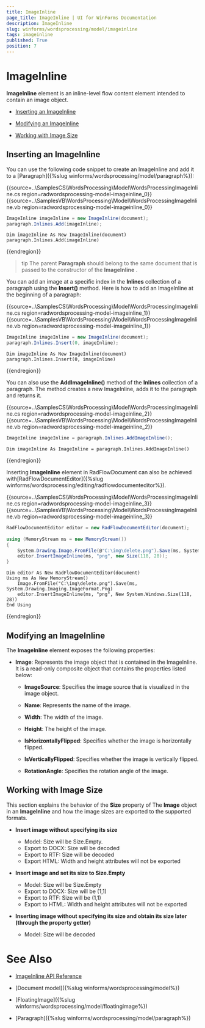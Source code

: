 ```yaml
---
title: ImageInline
page_title: ImageInline | UI for WinForms Documentation
description: ImageInline
slug: winforms/wordsprocessing/model/imageinline
tags: imageinline
published: True
position: 7
---
```


# ImageInline

__ImageInline__ element is an inline-level flow content element intended to contain an image object.

* [Inserting an ImageInline](#inserting-an-imageinline)

* [Modifying an ImageInline](#modifying-an-imageinline)

* [Working with Image Size](#working-with-image-size)

## Inserting an ImageInline

You can use the following code snippet to create an ImageInline and add it to a [Paragraph]({%slug winforms/wordsprocessing/model/paragraph%}):

{{source=..\SamplesCS\WordsProcessing\Model\WordsProcessingImageInline.cs region=radwordsprocessing-model-imageinline_0}} 
{{source=..\SamplesVB\WordsProcessing\Model\WordsProcessingImageInline.vb region=radwordsprocessing-model-imageinline_0}} 

````C#
ImageInline imageInline = new ImageInline(document);
paragraph.Inlines.Add(imageInline);

````
````VB.NET
Dim imageInline As New ImageInline(document)
paragraph.Inlines.Add(imageInline)

````

{{endregion}}

>tip The parent __Paragraph__ should belong to the same document that is passed to the constructor of the __ImageInline__ .
>

You can add an image at a specific index in the __Inlines__ collection of a paragraph using the __Insert()__ method. Here is how to add an ImageInline at the beginning of a paragraph:

{{source=..\SamplesCS\WordsProcessing\Model\WordsProcessingImageInline.cs region=radwordsprocessing-model-imageinline_1}} 
{{source=..\SamplesVB\WordsProcessing\Model\WordsProcessingImageInline.vb region=radwordsprocessing-model-imageinline_1}} 

````C#
ImageInline imageInline = new ImageInline(document);
paragraph.Inlines.Insert(0, imageInline);

````
````VB.NET
Dim imageInline As New ImageInline(document)
paragraph.Inlines.Insert(0, imageInline)

````

{{endregion}} 

You can also use the __AddImageInline()__ method of the __Inlines__ collection of a paragraph. The method creates a new ImageInline, adds it to the paragraph and returns it.

{{source=..\SamplesCS\WordsProcessing\Model\WordsProcessingImageInline.cs region=radwordsprocessing-model-imageinline_2}} 
{{source=..\SamplesVB\WordsProcessing\Model\WordsProcessingImageInline.vb region=radwordsprocessing-model-imageinline_2}} 

````C#
ImageInline imageInline = paragraph.Inlines.AddImageInline();

````
````VB.NET
Dim imageInline As ImageInline = paragraph.Inlines.AddImageInline()

````

{{endregion}} 

Inserting __ImageInline__ element in RadFlowDocument can also be achieved with[RadFlowDocumentEditor]({%slug winforms/wordsprocessing/editing/radflowdocumenteditor%}).

{{source=..\SamplesCS\WordsProcessing\Model\WordsProcessingImageInline.cs region=radwordsprocessing-model-imageinline_3}} 
{{source=..\SamplesVB\WordsProcessing\Model\WordsProcessingImageInline.vb region=radwordsprocessing-model-imageinline_3}} 

````C#
RadFlowDocumentEditor editor = new RadFlowDocumentEditor(document);
           
using (MemoryStream ms = new MemoryStream())
{
    System.Drawing.Image.FromFile(@"C:\img\delete.png").Save(ms, System.Drawing.Imaging.ImageFormat.Png);     
    editor.InsertImageInline(ms, "png", new Size(118, 28));
}

````
````VB.NET
Dim editor As New RadFlowDocumentEditor(document)
Using ms As New MemoryStream()
    Image.FromFile("C:\img\delete.png").Save(ms, System.Drawing.Imaging.ImageFormat.Png)
    editor.InsertImageInline(ms, "png", New System.Windows.Size(118, 28))
End Using

````

{{endregion}} 

## Modifying an ImageInline

The __ImageInline__ element exposes the following properties:

* __Image__: Represents the image object that is contained in the ImageInline. It is a read-only composite object that contains the properties listed below:

  * __ImageSource__: Specifies the image source that is visualized in the image object.

  * __Name__: Represents the name of the image.

  * __Width__: The width of the image.

  * __Height__: The height of the image.

  * __IsHorizontallyFlipped__: Specifies whether the image is horizontally flipped.

  * __IsVerticallyFlipped__: Specifies whether the image is vertically flipped.

  * __RotationAngle__: Specifies the rotation angle of the image.

## Working with Image Size

This section explains the behavior of the __Size__ property of The __Image__ object in an __ImageInline__ and how the image sizes are exported to the supported formats.

* __Insert image without specifying its size__
  * Model: Size will be Size.Empty.
  * Export to DOCX: Size will be decoded
  * Export to RTF: Size will be decoded
  * Export HTML: Width and height attributes will not be exported


* __Insert image and set its size to Size.Empty__
  * Model: Size will be Size.Empty
  * Export to DOCX: Size will be (1,1)
  * Export to RTF: Size will be (1,1)
  * Export to HTML: Width and height attributes will not be exported

* __Inserting image without specifying its size and obtain its size later (through the property getter)__
  * Model: Size will be decoded

# See Also

 * [ImageInline API Reference](http://www.telerik.com/help/winforms/allmembers_t_telerik_windows_documents_flow_model_shapes_imageinline.html)

 * [Document model]({%slug winforms/wordsprocessing/model%})

 * [FloatingImage]({%slug winforms/wordsprocessing/model/floatingimage%})

 * [Paragraph]({%slug winforms/wordsprocessing/model/paragraph%})
